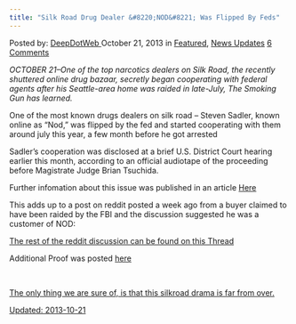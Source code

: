 ```yaml
---
title: "Silk Road Drug Dealer &#8220;NOD&#8221; Was Flipped By Feds"
---
```


<span>Posted by: <a href="/author/admin/" title="">DeepDotWeb </a></span>
<span>October 21, 2013</span>
<span>in <a href="/category/deepdot-news/" rel="category tag">Featured</a>, <a href="/category/news-updates/" rel="category tag">News Updates</a></span>
<span><a href="/2013/10/21/silk-road-drug-dealer-nod-was-flipped-by-feds/#comments">6 Comments</a></span>


<p><em>OCTOBER 21&#8211;One of the top narcotics dealers on Silk Road, the recently shuttered online drug bazaar, secretly began cooperating with federal agents after his Seattle-area home was raided in late-July, The Smoking Gun has learned.</em></p>
<p>One of the most known drugs dealers on silk road &#8211; Steven Sadler, known online as “Nod,” was flipped by the fed and started cooperating with them around july this year, a few month before he got arrested</p>
<p>Sadler’s cooperation was disclosed at a brief U.S. District Court hearing earlier this month, according to an official audiotape of the proceeding before Magistrate Judge Brian Tsuchida.</p>
<p>Further infomation about this issue was published in an article <a href="http://www.thesmokinggun.com/documents/silk-road-dealer-cooperating-567432" target="_blank">Here</a></p>
<p>This adds up to a post on reddit posted a week ago from a buyer claimed to have been raided by the FBI and the discussion suggested he was a customer of NOD:</p>
<p><a href="/imgs/2013/10/bail.png"/>
<p>The rest of the reddit discussion can be found on <a href="http://www.reddit.com/r/SilkRoad/comments/1o6whp/attention_i_just_made_bail_as_a_buyer/" target="_blank">this Thread</a></p>
<p>Additional Proof was posted <a href="http://www.thesmokinggun.com/file/silk-road-cooperators?page=0" target="_blank">here</a></p>
<p>&nbsp;</p>
<p><a href="/imgs/2013/10/6silkroad1.jpg"/>
<p>The only thing we are sure of, is that this silkroad drama is far from over.</p>
</div>


Updated: 2013-10-21